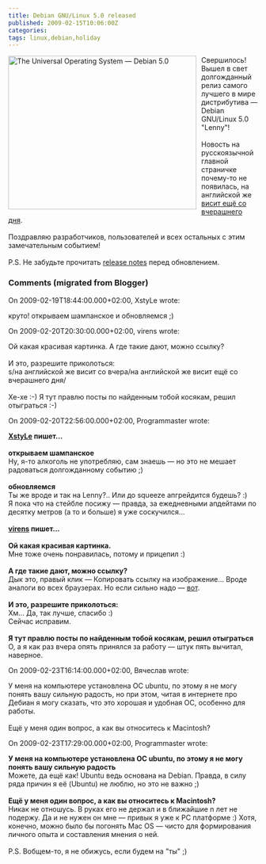 ```yaml
---
title: Debian GNU/Linux 5.0 released
published: 2009-02-15T10:06:00Z
categories: 
tags: linux,debian,holiday
---
```


<img src="http://lh4.ggpht.com/_Nb6QYFUvBjY/S976Z1gODoI/AAAAAAAAANU/eIMspqwsIkg/lennybanner_indexed.png" alt="The Universal Operating System — Debian 5.0" style="margin-right: 10px; float: left;" height="310" width="380"><div>Свершилось! Вышел в свет долгожданный релиз самого лучшего в мире дистрибутива — Debian GNU/Linux 5.0 "Lenny"!<br /><br />Новость на русскоязычной главной страничке почему-то не появилась, на английской же <a href="http://debian.org/News/2009/20090214">висит ещё со вчерашнего дня</a>.<br /><br />Поздравляю разработчиков, пользователей и всех остальных с этим замечательным событием!<br /><br />P.S. Не забудьте прочитать <a href="http://debian.org/releases/lenny/releasenotes">release notes</a> перед обновлением.</div>

<h3 id='hakyll-convert-comments-title'>Comments (migrated from Blogger)</h3>
<div class='hakyll-convert-comment'>
<p class='hakyll-convert-comment-date'>On 2009-02-19T18:44:00.000+02:00, XstyLe wrote:</p>
<p class='hakyll-convert-comment-body'>
круто! открываем шампанское и обновляемся ;)
</p>
</div>

<div class='hakyll-convert-comment'>
<p class='hakyll-convert-comment-date'>On 2009-02-20T20:30:00.000+02:00, virens wrote:</p>
<p class='hakyll-convert-comment-body'>
Ой какая красивая картинка. А где такие дают, можно ссылку?<BR/><BR/>И это, разрешите приколоться:<BR/>s/на английской же висит со вчера/на английской же висит ещё со вчерашнего дня/<BR/><BR/>Хе-хе :-) Я тут правлю посты по найденным тобой косякам, решил отыграться :-)
</p>
</div>

<div class='hakyll-convert-comment'>
<p class='hakyll-convert-comment-date'>On 2009-02-20T22:56:00.000+02:00, Programmaster wrote:</p>
<p class='hakyll-convert-comment-body'>
<B><A HREF="http://www.blogger.com/profile/18140467029747203186" REL="nofollow">XstyLe</A> пишет...</B><BR/><BR/><B>открываем шампанское</B><BR/>Ну, я-то алкоголь не употребляю, сам знаешь — но это не мешает радоваться долгожданному событию ;)<BR/><BR/><B>обновляемся</B><BR/>Ты же вроде и так на Lenny?.. Или до squeeze апгрейдится будешь? :)<BR/>Я пока что на стейбле посижу — правда, за ежедневными апдейтами по десятку метров (а то и больше) я уже соскучился...<BR/><BR/><B><A HREF="http://www.blogger.com/profile/12420257446841864325" REL="nofollow">virens</A> пишет...</B><BR/><BR/><B>Ой какая красивая картинка.</B><BR/>Мне тоже очень понравилась, потому и прицепил :)<BR/><BR/><B>А где такие дают, можно ссылку?</B><BR/>Дык это, правый клик — Копировать ссылку на изображение... Вроде аналоги во всех браузерах. Но если сильно надо — <A HREF="http://debian.org/Pics/lennybanner_indexed.png" REL="nofollow">вот</A>.<BR/><BR/><B>И это, разрешите приколоться:</B><BR/>Хм... Да, так лучше, спасибо :)<BR/>Сейчас исправим.<BR/><BR/><B>Я тут правлю посты по найденным тобой косякам, решил отыграться</B><BR/>О, а я как раз вчера опять принялся за работу — штук пять вычитал, наверное.
</p>
</div>

<div class='hakyll-convert-comment'>
<p class='hakyll-convert-comment-date'>On 2009-02-23T16:14:00.000+02:00, Вячеслав wrote:</p>
<p class='hakyll-convert-comment-body'>
У меня на компьютере установлена ОС ubuntu, по этому я не могу понять вашу сильную радость, но при этом, читая в интернете про Дебиан я могу сказать, что это хорошая и удобная ОС, особенно для работы. <BR/><BR/>Ещё у меня один вопрос, а как вы относитесь к Macintosh?
</p>
</div>

<div class='hakyll-convert-comment'>
<p class='hakyll-convert-comment-date'>On 2009-02-23T17:29:00.000+02:00, Programmaster wrote:</p>
<p class='hakyll-convert-comment-body'>
<B>У меня на компьютере установлена ОС ubuntu, по этому я не могу понять вашу сильную радость</B><BR/>Можете, да ещё как! Ubuntu ведь основана на Debian. Правда, в силу ряда причин я её (Ubuntu) не люблю, но это не важно ;)<BR/><BR/><B>Ещё у меня один вопрос, а как вы относитесь к Macintosh?</B><BR/>Никак не отношусь. В руках его не держал и в ближайшие n лет не подержу. Да и не нужен он мне — привык я уже к PC платформе :) Хотя, конечно, можно было бы погонять Mac OS — чисто для формирования личного опыта и составления мнения о ней.<BR/><BR/>P.S. Вобщем-то, я не обижусь, если будем на "ты" ;)
</p>
</div>



